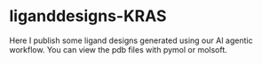# liganddesigns-KRAS
Here I publish some ligand designs generated using our AI agentic workflow. You can view the pdb files with pymol or molsoft.
